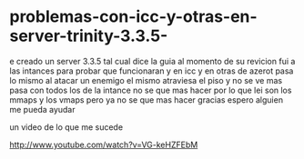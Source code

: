 problemas-con-icc-y-otras-en-server-trinity-3.3.5-
==================================================

e creado un server 3.3.5 tal cual dice la guia al momento de su revicion fui a las intances para probar que funcionaran 
y en icc y en otras de azerot pasa lo mismo al atacar un enemigo el mismo atraviesa el piso y no se ve mas pasa con todos
los de la intance no se que mas hacer por lo que lei son los mmaps y los vmaps pero ya no se que mas hacer gracias espero
alguien me pueda ayudar 

un video de lo que me sucede

http://www.youtube.com/watch?v=VG-keHZFEbM
